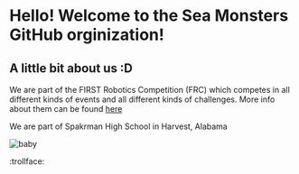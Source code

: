 # Hello! Welcome to the Sea Monsters GitHub orginization!
## A little bit about us :D
We are part of the FIRST Robotics Competition (FRC) which competes in all different kinds of events and all different kinds of challenges.
More info about them can be found [here](https://www.firstinspires.org/robotics/frc)

We are part of Spakrman High School in Harvest, Alabama

![baby](https://techcrunch.com/wp-content/uploads/2014/06/babygif.gif?w=700&crop=1)

:trollface:
